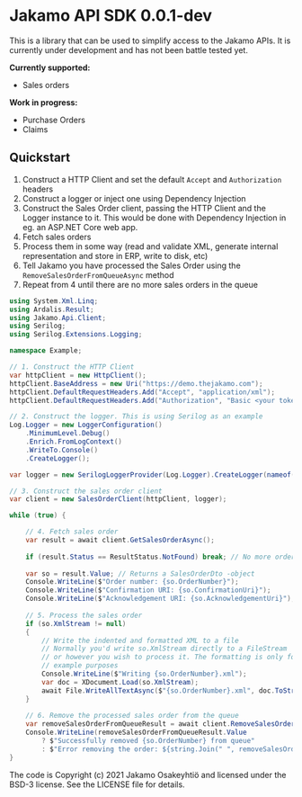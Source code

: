 # Jakamo API SDK 0.0.1-dev

This is a library that can be used to simplify access to the Jakamo APIs. 
It is currently under development and has not been battle tested yet.

**Currently supported:**
- Sales orders

**Work in progress:**
- Purchase Orders
- Claims

## Quickstart

1) Construct a HTTP Client and set the default ```Accept``` and ```Authorization``` headers
2) Construct a logger or inject one using Dependency Injection
3) Construct the Sales Order client, passing the HTTP Client and the Logger instance to it. This would be done with 
Dependency Injection in eg. an ASP.NET Core web app. 
4) Fetch sales orders
5) Process them in some way (read and validate XML, generate internal representation and store in ERP, write to disk, etc)
6) Tell Jakamo you have processed the Sales Order using the ```RemoveSalesOrderFromQueueAsync``` method
7) Repeat from 4 until there are no more sales orders in the queue

```c#
using System.Xml.Linq;
using Ardalis.Result;
using Jakamo.Api.Client;
using Serilog;
using Serilog.Extensions.Logging;

namespace Example;

// 1. Construct the HTTP Client
var httpClient = new HttpClient();
httpClient.BaseAddress = new Uri("https://demo.thejakamo.com");
httpClient.DefaultRequestHeaders.Add("Accept", "application/xml");
httpClient.DefaultRequestHeaders.Add("Authorization", "Basic <your token here>");

// 2. Construct the logger. This is using Serilog as an example
Log.Logger = new LoggerConfiguration()
    .MinimumLevel.Debug()
    .Enrich.FromLogContext()
    .WriteTo.Console()
    .CreateLogger();

var logger = new SerilogLoggerProvider(Log.Logger).CreateLogger(nameof(SalesOrderClient));

// 3. Construct the sales order client
var client = new SalesOrderClient(httpClient, logger);

while (true) {

    // 4. Fetch sales order
    var result = await client.GetSalesOrderAsync();
        
    if (result.Status == ResultStatus.NotFound) break; // No more orders, break out of loop
        
    var so = result.Value; // Returns a SalesOrderDto -object
    Console.WriteLine($"Order number: {so.OrderNumber}");
    Console.WriteLine($"Confirmation URI: {so.ConfirmationUri}");
    Console.WriteLine($"Acknowledgement URI: {so.AcknowledgementUri}");
    
    // 5. Process the sales order
    if (so.XmlStream != null)
    {
        // Write the indented and formatted XML to a file
        // Normally you'd write so.XmlStream directly to a FileStream
        // or however you wish to process it. The formatting is only for
        // example purposes
        Console.WriteLine($"Writing {so.OrderNumber}.xml");
        var doc = XDocument.Load(so.XmlStream);
        await File.WriteAllTextAsync($"{so.OrderNumber}.xml", doc.ToString());
    }
    
    // 6. Remove the processed sales order from the queue
    var removeSalesOrderFromQueueResult = await client.RemoveSalesOrderFromQueueAsync(so.AcknowledgementUri);
    Console.WriteLine(removeSalesOrderFromQueueResult.Value
        ? $"Successfully removed {so.OrderNumber} from queue"
        : $"Error removing the order: ${string.Join(" ", removeSalesOrderFromQueueResult.Errors)}"); 
}
```

The code is Copyright (c) 2021 Jakamo Osakeyhtiö and licensed under the BSD-3 license. See the LICENSE file for details. 
